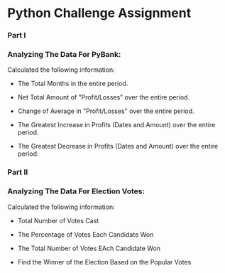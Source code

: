 # Python Challenge Assignment 

### Part I
### Analyzing The Data For PyBank:

Calculated the following information:

- The Total Months in the entire period.

- Net Total Amount of "Profit/Losses" over the entire period. 

- Change of Average in "Profit/Losses" over the entire period.

- The Greatest Increase in Profits (Dates and Amount) over the entire period. 

- The Greatest Decrease in Profits (Dates and Amount) over the entire period. 

### Part II
### Analyzing The Data For Election Votes: 

Calculated the following information: 

- Total Number of Votes Cast

- The Percentage of Votes Each Candidate Won

- The Total Number of Votes EAch Candidate Won 

- Find the Winner of the Election Based on the Popular Votes 

